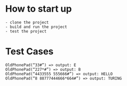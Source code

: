 # How to start up

```
- clone the project
- build and run the project
- test the project
```

# Test Cases

```
OldPhonePad(“33#”) => output: E
OldPhonePad(“227*#”) => output: B
OldPhonePad(“4433555 555666#”) => output: HELLO
OldPhonePad(“8 88777444666*664#”) => output: TURING
```
